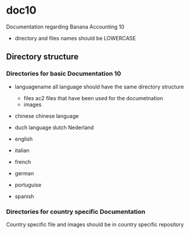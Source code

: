 # doc10
Documentation regarding Banana Accounting 10

- directory and files names should be LOWERCASE

## Directory structure
### Directories for basic Documentation 10

- languagename
  all language should have the same directory structure
  - files 
    ac2 files that have been used for the documetnation
  - images

- chinese 
  chinese language
- duch
   language dutch Nederland
- english 
- italian 
- french 
- german 
- portuguise 
- spanish 
  
### Directories for country specific  Documentation 
Country specific file and images should be in country specific repository
